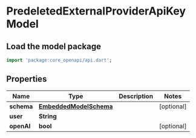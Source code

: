 # PredeletedExternalProviderApiKey Model

## Load the model package
```dart
import 'package:core_openapi/api.dart';
```

## Properties
Name | Type | Description | Notes
------------ | ------------- | ------------- | -------------
**schema** | [**EmbeddedModelSchema**](EmbeddedModelSchema) |  | [optional] 
**user** | **String** |  | 
**openAI** | **bool** |  | [optional] 




